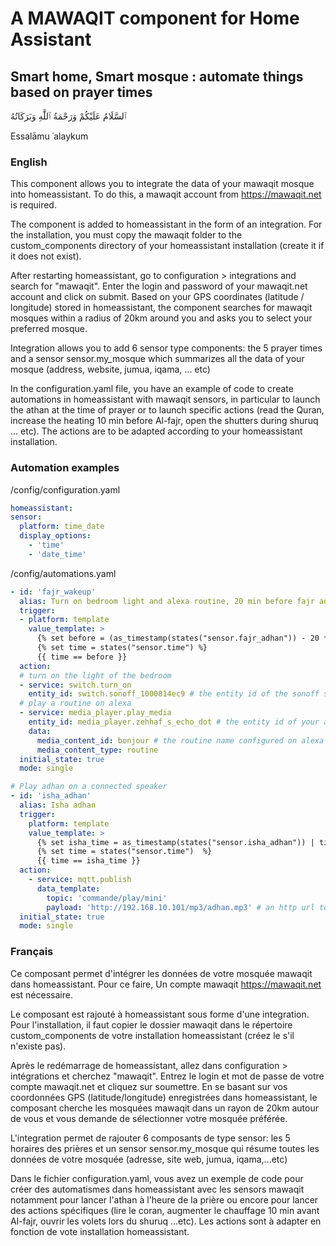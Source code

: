 # A MAWAQIT component for Home Assistant
## Smart home, Smart mosque : automate things based on prayer times

ٱلسَّلَامُ عَلَيْكُمْ وَرَحْمَةُ ٱللَّٰهِ وَبَرَكَاتُهُ

Essalāmu ʿalaykum

### English

This component allows you to integrate the data of your mawaqit mosque into homeassistant. To do this, a mawaqit account from https://mawaqit.net is required.

The component is added to homeassistant in the form of an integration. For the installation, you must copy the mawaqit folder to the custom_components directory of your homeassistant installation (create it if it does not exist).

After restarting homeassistant, go to configuration > integrations and search for "mawaqit". Enter the login and password of your mawaqit.net account and click on submit. Based on your GPS coordinates (latitude / longitude) stored in homeassistant, the component searches for mawaqit mosques within a radius of 20km around you and asks you to select your preferred mosque.

Integration allows you to add 6 sensor type components: the 5 prayer times and a sensor sensor.my_mosque which summarizes all the data of your mosque (address, website, jumua, iqama, ... etc)

In the configuration.yaml file, you have an example of code to create automations in homeassistant with mawaqit sensors, in particular to launch the athan at the time of prayer or to launch specific actions (read the Quran, increase the heating 10 min before Al-fajr, open the shutters during shuruq ... etc). The actions are to be adapted according to your homeassistant installation.


### Automation examples

/config/configuration.yaml

```yaml
homeassistant:
sensor:
  platform: time_date
  display_options:
    - 'time'
    - 'date_time'
```    

/config/automations.yaml

```yaml
- id: 'fajr_wakeup'
  alias: Turn on bedroom light and alexa routine, 20 min before fajr adhan
  trigger:
  - platform: template
    value_template: >
      {% set before = (as_timestamp(states("sensor.fajr_adhan")) - 20 * 60) | timestamp_custom("%H:%M", True) %} 
      {% set time = states("sensor.time") %}
      {{ time == before }}
  action:
  # turn on the light of the bedroom
  - service: switch.turn_on
    entity_id: switch.sonoff_1000814ec9 # the entity id of the sonoff switch, can be an other entity
  # play a routine on alexa
  - service: media_player.play_media
    entity_id: media_player.zehhaf_s_echo_dot # the entity id of your alexa device
    data:
      media_content_id: bonjour # the routine name configured on alexa mobile app, it can be a sequence of actions, like flash info, weather ...etc
      media_content_type: routine
  initial_state: true
  mode: single      

# Play adhan on a connected speaker
- id: 'isha_adhan'
  alias: Isha adhan
  trigger:
    platform: template
    value_template: >
      {% set isha_time = as_timestamp(states("sensor.isha_adhan")) | timestamp_custom("%H:%M", True) %} 
      {% set time = states("sensor.time")  %}
      {{ time == isha_time }}
  action:
    - service: mqtt.publish
      data_template:
        topic: 'commande/play/mini'
        payload: 'http://192.168.10.101/mp3/adhan.mp3' # an http url to mp3 file
  initial_state: true
  mode: single
```


### Français

Ce composant permet d'intégrer les données de votre mosquée mawaqit dans homeassistant. Pour ce faire, Un compte mawaqit https://mawaqit.net est nécessaire.

Le composant est rajouté à homeassistant sous forme d'une integration. Pour l'installation, il faut copier le dossier mawaqit dans le répertoire custom_components de votre installation homeassistant (créez le s'il n'existe pas).

Après le redémarrage de homeassistant, allez dans configuration > intégrations et cherchez "mawaqit". Entrez le login et mot de passe de votre compte mawaqit.net et cliquez sur soumettre. En se basant sur vos coordonnées GPS (latitude/longitude) enregistrées dans homeassistant, le composant cherche les mosquées mawaqit dans un rayon de 20km autour de vous et vous demande de sélectionner votre mosquée préférée.

L'integration permet de rajouter 6 composants de type sensor: les 5 horaires des prières et un sensor sensor.my_mosque qui résume toutes les données de votre mosquée (adresse, site web, jumua, iqama,...etc)

Dans le fichier configuration.yaml, vous avez un exemple de code pour créer des automatismes dans homeassistant avec les sensors mawaqit notamment pour lancer l'athan à l'heure de la prière ou encore pour lancer des actions spécifiques (lire le coran, augmenter le chauffage 10 min avant Al-fajr, ouvrir les volets lors du shuruq ...etc). Les actions sont à adapter en fonction de vote installation homeassistant.
